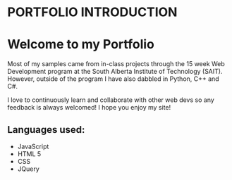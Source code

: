 # PORTFOLIO INTRODUCTION
<h1> Welcome to my Portfolio </h1>
<p> Most of my samples came from in-class projects through the 15 week Web Development program at the South
  Alberta Institute of Technology (SAIT). However, outside of the program I have also dabbled in Python,
  C++ and C#.</p>
<p>I love to continuously learn and collaborate with other web devs so any feedback is always welcomed! I hope you enjoy my
site!</p>

<h2> Languages used: </h2>
<ul>
  <li> JavaScript </li>
  <li> HTML 5 </li>
  <li> CSS </li>
  <li>JQuery</li>
</ul>


